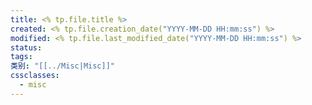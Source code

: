 ```yaml
---
title: <% tp.file.title %>
created: <% tp.file.creation_date("YYYY-MM-DD HH:mm:ss") %>
modified: <% tp.file.last_modified_date("YYYY-MM-DD HH:mm:ss") %>
status:
tags:
类别: "[[../Misc|Misc]]"
cssclasses:
  - misc
---
```

